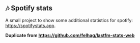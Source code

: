 ## 🎶 Spotify stats 
A small project to show some additional statistics for spotify: https://spotifystats.app.

**Duplicate from https://github.com/felhag/lastfm-stats-web**
